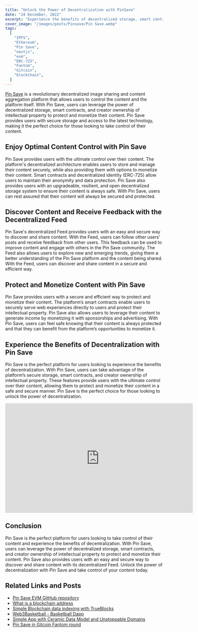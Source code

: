 ```yaml
---
title: "Unlock the Power of Decentralization with PinSave"
date: "24 December, 2022"
excerpt: "Experience the benefits of decentralized storage, smart contracts, and creator ownership of intellectual property to protect and monetize your content."
cover_image: "/images/posts/Pinsave/Pin Save.webp"
tags:
  [
    "IPFS",
    "Ethereum",
    "Pin Save",
    "nextjs",
    "evm",
    "ERC-725",
    "Fantom",
    "Gitcoin",
    "blockchain",
  ]
---
```


[Pin Save](https://evm.pinsave.app) is a revolutionary decentralized image sharing and content aggregation platform that allows users to control the content and the platform itself. With Pin Save, users can leverage the power of decentralized storage, smart contracts, and creator ownership of intellectual property to protect and monetize their content. Pin Save provides users with secure storage and access to the latest technology, making it the perfect choice for those looking to take control of their content.

## Enjoy Optimal Content Control with Pin Save

Pin Save provides users with the ultimate control over their content. The platform's decentralized architecture enables users to store and manage their content securely, while also providing them with options to monetize their content. Smart contracts and decentralized identity (ERC-725) allow users to maintain their anonymity and data protection. Pin Save also provides users with an upgradeable, resilient, and open decentralized storage system to ensure their content is always safe. With Pin Save, users can rest assured that their content will always be secured and protected.

## Discover Content and Receive Feedback with the Decentralized Feed

Pin Save's decentralized Feed provides users with an easy and secure way to discover and share content. With the Feed, users can follow other users’ posts and receive feedback from other users. This feedback can be used to improve content and engage with others in the Pin Save community. The Feed also allows users to explore new and emerging trends, giving them a better understanding of the Pin Save platform and the content being shared. With the Feed, users can discover and share content in a secure and efficient way.

## Protect and Monetize Content with Pin Save

Pin Save provides users with a secure and efficient way to protect and monetize their content. The platform’s smart contracts enable users to securely serve web experiences directly to users and protect their intellectual property. Pin Save also allows users to leverage their content to generate income by monetizing it with sponsorships and advertising. With Pin Save, users can feel safe knowing that their content is always protected and that they can benefit from the platform’s opportunities to monetize it.

## Experience the Benefits of Decentralization with Pin Save

Pin Save is the perfect platform for users looking to experience the benefits of decentralization. With Pin Save, users can take advantage of the platform’s secure storage, smart contracts, and creator ownership of intellectual property. These features provide users with the ultimate control over their content, allowing them to protect and monetize their content in a safe and secure manner. Pin Save is the perfect choice for those looking to unlock the power of decentralization.

<div className="flex justify-center">
    <iframe width="600" height="350" src="https://www.youtube.com/embed/PS5V446aarE?autoplay=1&mute=1" title="YouTube video player" frameBorder="0" allow="accelerometer; autoplay; clipboard-write; encrypted-media; gyroscope; picture-in-picture;fullscreen"></iframe>
</div>

## Conclusion

Pin Save is the perfect platform for users looking to take control of their content and experience the benefits of decentralization. With Pin Save, users can leverage the power of decentralized storage, smart contracts, and creator ownership of intellectual property to protect and monetize their content. Pin Save also provides users with an easy and secure way to discover and share content with its decentralized Feed. Unlock the power of decentralization with Pin Save and take control of your content today.

## Related Links and Posts

- [Pin Save EVM GitHub repository](https://github.com/dspytdao/PinSave-EVM)
- [What is a blockchain address](https://dspyt.com/what-is-blockchain-address)
- [Simple Blockchain data indexing with TrueBlocks](https://dspyt.com/blockchain-data-indexer-with-trueblocks)
- [Web3Basketball - Basketball Dapp](https://dspyt.com/Web3Basketball)
- [Simple App with Ceramic Data Model and Unstoppable Domains](https://dspyt.com/simple-app-with-ceramic-data-model-and-unstoppable-domains)
- [Pin Save in Gitcoin Fantom round](https://grant-explorer.gitcoin.co/#/round/250/0xebdb4156203c8b35b7a7c6f320786b98e5ac67c3/0x1207e7650bc9cd89d2ae967b0b63f591162bbe5fc2f64dea3a749dfda5b67449-0xebdb4156203c8b35b7a7c6f320786b98e5ac67c3)
